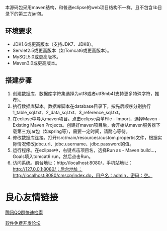  本源码包采用maven结构，和普通eclipse的web项目结构不一样，且不包含lib目录下的第三方jar包。

## 环境要求

- JDK1.6或更高版本（支持JDK7、JDK8）。
- Servlet2.5或更高版本（如Tomcat6或更高版本）。
- MySQL5.0或更高版本。
- Maven3.0或更高版本。

## 搭建步骤

1. 创建数据库，数据库字符集选择为utf8或者utf8mb4(支持更多特殊字符，推荐)。
2. 执行数据库脚本。数据库脚本在database目录下，按先后顺序分别执行1_table_sql.txt、2_data_sql.txt、3_reference_sql.txt。
3. 在eclipse中导入maven项目。点击eclipse菜单File - Import，选择Maven - Existing Maven Projects。创建好maven项目后，会开始从maven服务器下载第三方jar包（如spring等），需要一定时间，请耐心等待。
4. 修改数据库连接。打开/src/main/resources/custom.propertis文件，根据实际情况修改jdbc.url、jdbc.username、jdbc.password的值。
5. 运行程序。在eclipse中，右键点击项目名，选择Run as - Maven build...，Goals填入tomcat6:run，然后点击Run。
6. 访问系统。前台地址：http://localhost:8080/，手机站地址：http://127.0.0.1:8080/；后台地址：http://localhost:8080/cmscp/index.do，用户名：admin，密码：空。


 # 良心友情链接

[腾讯QQ群快速检索](http://u.720life.cn/s/8cf73f7c)

[软件免费开发论坛](http://u.720life.cn/s/bbb01dc0)
